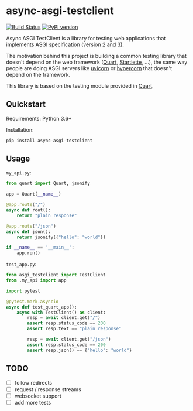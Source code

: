 # async-asgi-testclient

[![Build Status](https://travis-ci.com/vinissimus/async-asgi-testclient.svg?branch=master)](https://travis-ci.com/vinissimus/async-asgi-testclient) [![PyPI version](https://badge.fury.io/py/async-asgi-testclient.svg)](https://badge.fury.io/py/async-asgi-testclient)

Async ASGI TestClient is a library for testing web applications that implements ASGI specification (version 2 and 3).

The motivation behind this project is building a common testing library that doesn't depend on the web framework ([Quart](https://gitlab.com/pgjones/quart), [Startlette](https://github.com/encode/starlette), ...), the same way people are doing ASGI servers like [uvicorn](https://www.uvicorn.org/) or [hypercorn](https://gitlab.com/pgjones/quart) that doesn't depend on the framework.

This library is based on the testing module provided in [Quart](https://gitlab.com/pgjones/quart).

## Quickstart

Requirements: Python 3.6+

Installation:

```bash
pip install async-asgi-testclient
```

## Usage

`my_api.py`:
```python
from quart import Quart, jsonify

app = Quart(__name__)

@app.route("/")
async def root():
    return "plain response"

@app.route("/json")
async def json():
    return jsonify({"hello": "world"})

if __name__ == '__main__':
    app.run()
```

`test_app.py`:
```python
from asgi_testclient import TestClient
from .my_api import app

import pytest

@pytest.mark.asyncio
async def test_quart_app():
    async with TestClient() as client:
        resp = await client.get("/")
        assert resp.status_code == 200
        assert resp.text == "plain response"

        resp = await client.get("/json")
        assert resp.status_code == 200
        assert resp.json() == {"hello": "world"}
```

## TODO

 - [ ] follow redirects
 - [ ] request / response streams
 - [ ] websocket support
 - [ ] add more tests
